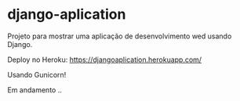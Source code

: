 # django-aplication
Projeto para mostrar uma aplicação de desenvolvimento wed usando Django.


Deploy no Heroku: https://djangoaplication.herokuapp.com/


Usando Gunicorn!

Em andamento ..
